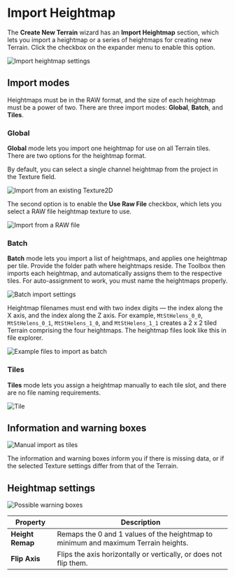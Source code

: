 # Import Heightmap

The **Create New Terrain** wizard has an **Import Heightmap** section, which lets you import a heightmap or a series of heightmaps for creating new Terrain. Click the checkbox on the expander menu to enable this option.

![Import heightmap settings](images/Toolbox_Create_Heightmap.png)

## Import modes

Heightmaps must be in the RAW format, and the size of each heightmap must be a power of two. There are three import modes: **Global**, **Batch**, and **Tiles**.

### Global

**Global** mode lets you import one heightmap for use on all Terrain tiles. There are two options for the heightmap format.

By default, you can select a single channel heightmap from the project in the Texture field.

![Import from an existing Texture2D](images/Toolbox_Heightmap_UseTexture2D.png)

The second option is to enable the **Use Raw File** checkbox, which lets you select a RAW file heightmap texture to use.

![Import from a RAW file](images/Toolbox_Heightmap_UseRawFile.png)

### Batch

**Batch** mode lets you import a list of heightmaps, and applies one heightmap per tile. Provide the folder path where heightmaps reside. The Toolbox then imports each heightmap, and automatically assigns them to the respective tiles. For auto-assignment to work, you must name the heightmaps properly.

![Batch import settings](images/Toolbox_Heightmap_Batch.png)

Heightmap filenames must end with two index digits — the index along the X axis, and the index along the Z axis. For example, `MtStHelens_0_0`, `MtStHelens_0_1`, `MtStHelens_1_0`, and `MtStHelens_1_1` creates a 2 x 2 tiled Terrain comprising the four heightmaps. The heightmap files look like this in file explorer.

![Example files to import as batch](images/Toolbox_Heightmap_BatchFileNaming.png)

### Tiles

**Tiles** mode lets you assign a heightmap manually to each tile slot, and there are no file naming requirements.

![Tile](images/Toolbox_Heightmap_Tiles.png)

## Information and warning boxes

![Manual import as tiles](images/Toolbox_Heightmap_InfoBox.png)

The information and warning boxes inform you if there is missing data, or if the selected Texture settings differ from that of the Terrain.

## Heightmap settings

![Possible warning boxes](images/Toolbox_Heightmap_Settings.png)

| **Property**               | **Description**                                              |
| -------------------------- | ------------------------------------------------------------ |
| **Height Remap**           | Remaps the 0 and 1 values of the heightmap to minimum and maximum Terrain heights. |
| **Flip Axis**              | Flips the axis horizontally or vertically, or does not flip them. |
